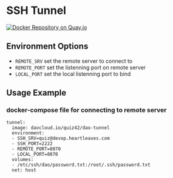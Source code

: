 # SSH Tunnel

[![Docker Repository on Quay.io](https://quay.io/repository/macropin/sshd/status "Docker Repository on Quay.io")](https://quay.io/repository/macropin/sshd)

## Environment Options
- `REMOTE_SRV` set the remote server to connect to
- `REMOTE_PORT` set the listenning port on remote server
- `LOCAL_PORT` set the local listenning port to bind
## Usage Example
### docker-compose file for connecting to remote server
```
tunnel:
  image: daocloud.io/quiz42/dao-tunnel
  environment:
  - SSH_SRV=quiz@devop.heartleaves.com
  - SSH_PORT=2222
  - REMOTE_PORT=8070
  - LOCAL_PORT=8070
  volumes:
  - /etc/ssh/dao/password.txt:/root/.ssh/password.txt
  net: host
```
